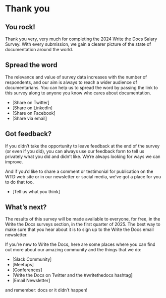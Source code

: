# Thank you

## You rock!

Thank you very, very much for completing the 2024 Write the Docs Salary Survey. With every submission, we gain a clearer picture of the state of documentation around the world.

## Spread the word

The relevance and value of survey data increases with the number of respondents, and our aim is always to reach a wider audience of documentarians. You can help us to spread the word by passing the link to this survey along to anyone you know who cares about documentation.

- [Share on Twitter]
- [Share on LinkedIn]
- [Share on Facebook]
- [Share via email]

## Got feedback?

If you didn’t take the opportunity to leave feedback at the end of the survey (or even if you did), you can always use our feedback form to tell us privately what you did and didn’t like. We’re always looking for ways we can improve.

And if you’d like to share a comment or testimonial for publication on the WTD web site or in our newsletter or social media, we’ve got a place for you to do that too.

- [Tell us what you think]

## What’s next?

The results of this survey will be made available to everyone, for free, in the Write the Docs surveys section, in the first quarter of 2025. The best way to make sure that you hear about it is to sign up to the Write the Docs email newsletter.

If you’re new to Write the Docs, here are some places where you can find out more about our amazing community and the things that we do:

- [Slack Community]
- [Meetups]
- [Conferences]
- [Write the Docs on Twitter and the #writethedocs hashtag]
- [Email Newsletter]

and remember: docs or it didn’t happen!
